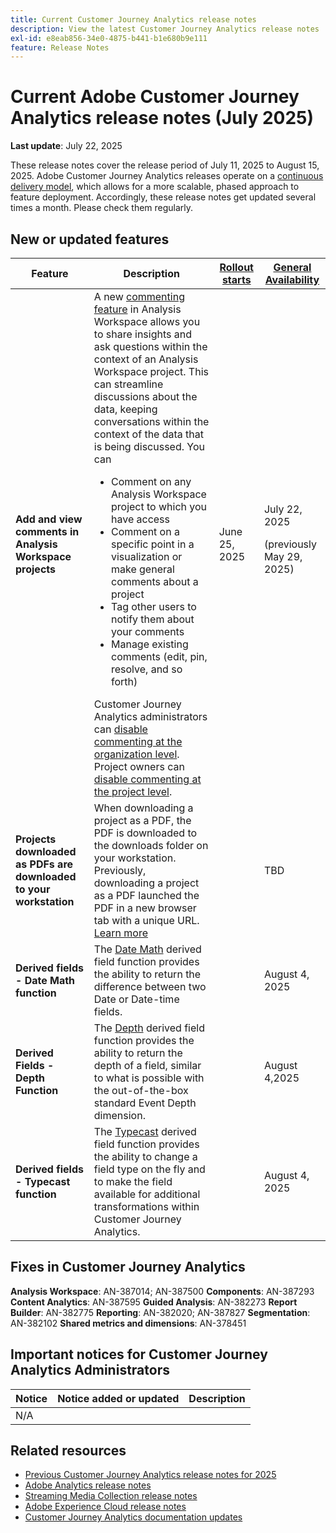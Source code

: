 ```yaml
---
title: Current Customer Journey Analytics release notes
description: View the latest Customer Journey Analytics release notes
exl-id: e8eab856-34e0-4875-b441-b1e680b9e111
feature: Release Notes
---
```

# Current Adobe Customer Journey Analytics release notes (July 2025)

**Last update**: July 22, 2025


These release notes cover the release period of July 11, 2025 to August 15, 2025. Adobe Customer Journey Analytics releases operate on a [continuous delivery model](releases.md), which allows for a more scalable, phased approach to feature deployment. Accordingly, these release notes get updated several times a month. Please check them regularly.

## New or updated features 

| Feature | Description | [Rollout starts](releases.md) | [General Availability](releases.md) |
| ----------- | ---------- | ------- | ---- |
| **Add and view comments in Analysis Workspace projects** | A new [commenting feature](https://experienceleague.adobe.com/en/docs/analytics-platform/using/cja-workspace/build-workspace-project/comment-projects) in Analysis Workspace allows you to share insights and ask questions within the context of an Analysis Workspace project. This can streamline discussions about the data, keeping conversations within the context of the data that is being discussed. You can <ul><li>Comment on any Analysis Workspace project to which you have access</li><li>Comment on a specific point in a visualization or make general comments about a project</li><li>Tag other users to notify them about your comments</li><li>Manage existing comments (edit, pin, resolve, and so forth)</li></ul>Customer Journey Analytics administrators can [disable commenting at the organization level](https://experienceleague.adobe.com/en/docs/analytics-platform/using/cja-workspace/user-preferences#ims-organization-preferences). Project owners can [disable commenting at the project level](https://experienceleague.adobe.com/en/docs/analytics-platform/using/cja-workspace/build-workspace-project/create-projects). | June 25, 2025 |  July 22, 2025 <p>(previously May 29, 2025)</p> |
| **Projects downloaded as PDFs are downloaded to your workstation** | When downloading a project as a PDF, the PDF is downloaded to the downloads folder on your workstation. Previously, downloading a project as a PDF launched the PDF in a new browser tab with a unique URL. [Learn more](https://experienceleague.adobe.com/en/docs/analytics-platform/using/cja-workspace/export/download-send) | | TBD |
| **Derived fields - Date Math function** | The [Date Math](/help/data-views/derived-fields/derived-fields.md#date-math) derived field function provides the ability to return the difference between two Date or Date-time fields. | | August 4, 2025 |
| **Derived Fields - Depth Function** | The [Depth](/help/data-views/derived-fields/derived-fields.md#depth) derived field function provides the ability to return the depth of a field, similar to what is possible with the out-of-the-box standard Event Depth dimension. |  | August 4,2025 |
| **Derived fields - Typecast function** | The [Typecast](/help/data-views/derived-fields/derived-fields.md#typecast) derived field function provides the ability to change a field type on the fly and to make the field available for additional transformations within Customer Journey Analytics. | |  August 4, 2025 |

## Fixes in Customer Journey Analytics

**Analysis Workspace**: AN-387014; AN-387500
**Components**: AN-387293
**Content Analytics**: AN-387595
**Guided Analysis**: AN-382273
**Report Builder**: AN-382775
**Reporting**: AN-382020; AN-387827
**Segmentation**: AN-382102
**Shared metrics and dimensions**: AN-378451


## Important notices for Customer Journey Analytics Administrators

| Notice | Notice added or updated | Description |
| --- | --- | --- |
| N/A | | | 

## Related resources

* [Previous Customer Journey Analytics release notes for 2025](/help/release-notes/2025.md)
* [Adobe Analytics release notes](https://experienceleague.adobe.com/docs/analytics/release-notes/latest.html)
* [Streaming Media Collection release notes](https://experienceleague.adobe.com/docs/media-analytics/using/additional-resources/release-notes.html)
* [Adobe Experience Cloud release notes](https://experienceleague.adobe.com/docs/release-notes/experience-cloud/current.html)
* [Customer Journey Analytics documentation updates](/help/release-notes/doc-changes.md)
